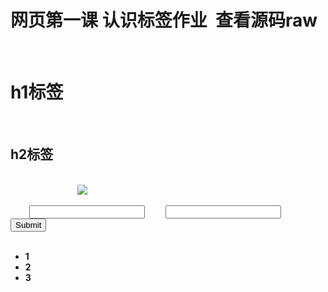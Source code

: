 # 网页第一课 认识标签作业  查看源码raw
<!DOCTYPE HTML>
<html>
    <head>
        <meta http-equiv="Content-Type" content="text/html; charset=utf-8">
        <title>制作我的第一个网页</title>
    </head>
    <body>
       <h1>h1标签</h1>
        <h2>h2标签</h2>
        
        <br/> <!--换行-->
        <b/><!--加粗-->
        <a href="#"></a><!--超链接-->
        <a name="fist"></a><!--页面内链接-->
        <img src="#" /> <!--图片链接-->
        <form action="#" method="get&post"> <!--数据传输  get为链接后面的id=****传输；post为不显示隐藏传输，通常用于密码登录传输-->
          <input type="text"> <!--文本框-->
          <input type="password"> <!--密码框-->
          <input type="submit"> <!--按钮-->
        </form>
        <tabele> <!--表格-->
         <tr> <!-- table的一行-->
          <th></th><!--表格内文字加粗-->
          <td></td><!-- tr中的一列-->
         </tr>
        </tabele>
        <div>  <!--Div 框架-->
          <ul>
            <li>1</li>
            <li>2</li>
            <li>3</li>
          </ul>
        </div>
        </body>
</html>


